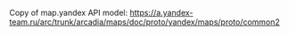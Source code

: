 Copy of map.yandex API model:
https://a.yandex-team.ru/arc/trunk/arcadia/maps/doc/proto/yandex/maps/proto/common2